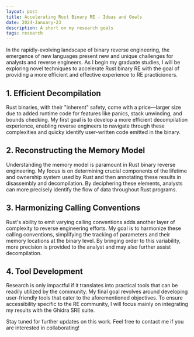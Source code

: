 ```yaml
---
layout: post
title: Accelerating Rust Binary RE - Ideas and Goals
date: 2024-January-23
description: A short on my research goals
tags: research
---
```

In the rapidly-evolving landscape of binary reverse engineering, the emergence of new languages present new and unique challenges for analysts and reverse engineers. As I begin my graduate studies, I will be exploring novel techniques to accelerate Rust binary RE with the goal of providing a more efficient and effective experience to RE practicioners. 

## 1. Efficient Decompilation

Rust binaries, with their "inherent" safety, come with a price—larger size due to added runtime code for features like panics, stack unwinding, and bounds checking. My first goal is to develop a more efficient decompilation experience, enabling reverse engineers to navigate through these complexities and quicky identify user-written code emitted in the binary. 

## 2. Reconstructing the Memory Model

Understanding the memory model is paramount in Rust binary reverse engineering. My focus is on determining crucial components of the lifetime and ownership system used by Rust and then annotating these results in disassembly and decompilation. By deciphering these elements, analysts can more precisely identify the flow of data throughout Rust programs.

## 3. Harmonizing Calling Conventions

Rust's ability to emit varying calling conventions adds another layer of complexity to reverse engineering efforts. My goal is to harmonize these calling conventions, simplifying the tracking of parameters and their memory locations at the binary level. By bringing order to this variability, more precision is provided to the analyst and may also further assist decompilation.

## 4. Tool Development

Research is only impactful if it translates into practical tools that can be readily utilized by the community. My final goal revolves around developing user-friendly tools that cater to the aforementioned objectives. To ensure accessibility specific to the RE community, I will focus mainly on integrating my results with the Ghidra SRE suite.

Stay tuned for further updates on this work. Feel free to contact me if you are interested in collaborating! 